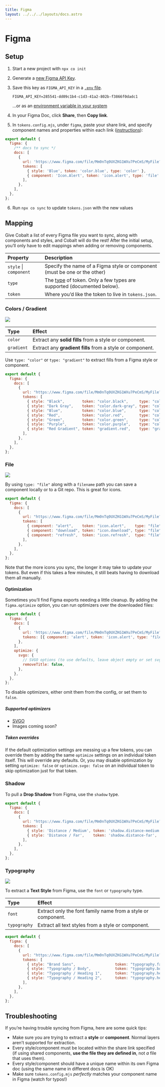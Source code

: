 ```yaml
---
title: Figma
layout: ../../../layouts/docs.astro
---
```


# Figma

## Setup

1. Start a new project with `npx co init`
2. Generate a [new Figma API Key][figma-api-key].
3. Save this key as `FIGMA_API_KEY` in a [`.env` file][dotenv].

   ```
   FIGMA_API_KEY=285541-dd09c1b4-c1d3-41a2-802b-f3866f0dadc1
   ```

   …or as an [environment variable in your system][env-system]

4. In your Figma Doc, click **Share**, then **Copy link**.
5. In `tokens.config.mjs`, under `figma`, paste your share link, and specify component names and properties within each link ([instructions](#mapping)):

```js
export default {
  figma: {
    /** docs to sync */
    docs: [
      {
        url: 'https://www.figma.com/file/Mm0nTq0UXZKG1WXu7PeCmS/MyFile?node-id=2%3A2', // “Share” > Copy link
        tokens: [
          { style: 'Blue', token: 'color.blue', type: 'color' },
          { component: 'Icon.Alert', token: 'icon.alert', type: 'file' },
        ],
      },
    ],
  },
};
```

6. Run `npx co sync` to update `tokens.json` with the new values

## Mapping

Give Cobalt a list of every Figma file you want to sync, along with components
and styles, and Cobalt will do the rest! After the initial setup, you’ll only
have to edit mappings when adding or removing components.

| Property               | Description                                                                    |
| :--------------------- | :----------------------------------------------------------------------------- |
| `style` \| `component` | Specify the name of a Figma style or component (must be one or the other)      |
| `type`                 | The [type][types] of token. Only a few types are supported (documented below). |
| `token`                | Where you’d like the token to live in `tokens.json`.                           |

### Colors / Gradient

![](/images/figma-colors.png)

| Type       | Effect                                                    |
| :--------- | :-------------------------------------------------------- |
| `color`    | Extract any **solid fills** from a style or component.    |
| `gradient` | Extract any **gradient fills** from a style or component. |

Use `type: "color"` or `type: "gradient"` to extract fills from a Figma style or component.

<!-- prettier-ignore -->
```js
export default {
  figma: {
    docs: [
      {
        url: "https://www.figma.com/file/Mm0nTq0UXZKG1WXu7PeCmS/MyFile?node-id=2%3A2", // “Share” > Copy link
        tokens: [
          { style: "Black",        token: "color.black",     type: "color" },
          { style: "Dark Gray",    token: "color.dark-gray", type: "color" },
          { style: "Blue",         token: "color.blue",      type: "color" },
          { style: "Red",          token: "color.red",       type: "color" },
          { style: "Green",        token: "color.green",     type: "color" },
          { style: "Purple",       token: "color.purple",    type: "color" },
          { style: "Red Gradient", token: "gradient.red",    type: "gradient" },
        ],
      },
    ],
  },
};
```

### File

![](/images/figma-icons.png)

By using `type: "file"` along with a `filename` path you can save a component locally or to a Git repo. This is great for icons.

<!-- prettier-ignore -->
```js
export default {
  figma: {
    docs: [
      {
        url: "https://www.figma.com/file/Mm0nTq0UXZKG1WXu7PeCmS/MyFile?node-id=2%3A2", // “Share” > Copy link
        tokens: [
          { component: "alert",    token: "icon.alert",    type: "file", filename: "./icons/alert.svg" },
          { component: "download", token: "icon.download", type: "file", filename: "./icons/download.svg" },
          { component: "refresh",  token: "icon.refresh",  type: "file", filename: "./icons/refresh.svg" },
        ],
      },
    ],
  },
};
```

Note that the more icons you sync, the longer it may take to update your tokens. But even if this takes a few minutes, it still beats having to download them all manually.

#### Optimization

Sometimes you’ll find Figma exports needing a little cleanup. By adding the `figma.optimize` option, you can run optimizers over the downloaded files:

```js
export default {
  figma: {
    docs: [
      {
        url: 'https://www.figma.com/file/Mm0nTq0UXZKG1WXu7PeCmS/MyFile?node-id=2%3A2',
        tokens: [{ component: 'alert', token: 'icon.alert', type: 'file', filename: './icons/alert.svg' }],
      },
    ],
    optimize: {
      svgo: {
        // SVGO options (to use defaults, leave object empty or set svgo: true)
        removeTitle: false,
      },
    },
  },
};
```

To disable optimizers, either omit them from the config, or set them to `false`.

##### Supported optimizers

- [SVGO](https://github.com/svg/svgo)
- Images coming soon?

##### Token overrides

If the default optimization settings are messing up a few tokens, you can override them by adding the same `optimize` settings on an individual token itself. This will override any defaults. Or, you may disable optimization by setting `optimize: false` or `optimize.svgo: false` on an individual token to skip optimization just for that token.

### Shadow

To pull a **Drop Shadow** from Figma, use the `shadow` type.

<!-- prettier-ignore -->
```js
export default {
  figma: {
    docs: [
      {
        url: "https://www.figma.com/file/Mm0nTq0UXZKG1WXu7PeCmS/MyFile?node-id=2%3A2", // “Share” > Copy link
        tokens: [
          { style: 'Distance / Medium', token: 'shadow.distance-medium', type: 'shadow' },
          { style: 'Distance / Far',    token: 'shadow.distance-far',    type: 'shadow' },
        ],
      },
    ],
  },
};
```

### Typography

![](/images/figma-typography.png)

To extract a **Text Style** from Figma, use the `font` or `typography` type.

| Type         | Effect                                                       |
| :----------- | :----------------------------------------------------------- |
| `font`       | Extract only the font family name from a style or component. |
| `typography` | Extract all text styles from a style or component.           |

<!-- prettier-ignore -->
```js
export default {
  figma: {
    docs: [
      {
        url: "https://www.figma.com/file/Mm0nTq0UXZKG1WXu7PeCmS/MyFile?node-id=2%3A2", // “Share” > Copy link
        tokens: [
          { style: "Brand Sans",                  token: "typography.family.brand-sans", type: "font" },
          { style: "Typography / Body",           token: "typography.body",              type: "typography" },
          { style: "Typography / Heading 1",      token: "typography.heading-1",         type: "typography" },
          { style: "Typography / Heading 2",      token: "typography.heading-2",         type: "typography" },
        ],
      },
    ],
  },
};
```

## Troubleshooting

If you’re having trouble syncing from Figma, here are some quick tips:

- Make sure you are trying to extract a **style** or **component**. Normal layers aren’t supported for extraction.
- Every style/component must be located within the share link specified (if using shared components, **use the file they are defined in**, not _a_ file that uses them).
- Every style/component should have a unique name within its own Figma doc (using the same name in different docs is OK)
- Make sure `tokens.config.mjs` _perfectly_ matches your component name in Figma (watch for typos!)

[alias]: /reference/schema#aliasing
[dotenv]: https://github.com/motdotla/dotenv
[env-system]: https://gist.github.com/iest/58692bf1001b0424c257
[issues]: https://github.com/drwpow/cobalt-ui/issues
[modes]: /concepts/modes
[figma-api]: /reference/config#figma
[figma-api-key]: https://www.figma.com/developers/api#access-tokens
[types]: /reference/schema#types
